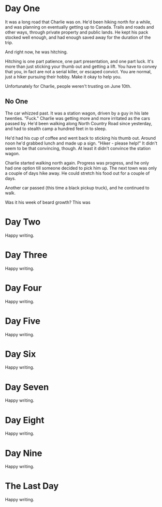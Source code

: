 # Day One

It was a long road that Charlie was on. He'd been hiking north for a while, and was planning on eventually getting up to Canada. Trails and roads and other ways, through private property and public lands. He kept his pack stocked well enough, and had enough saved away for the duration of the trip.

And right now, he was hitching.

Hitching is one part patience, one part presentation, and one part luck. It's more than just sticking your thumb out and getting a lift. You have to convey that you, in fact are not a serial killer, or escaped convict. You are normal, just a hiker pursuing their hobby. Make it okay to help you.

Unfortunately for Charlie, people weren't trusting on June 10th.

## No One
The car whizzed past. It was a station wagon, driven by a guy in his late twenties. "Fuck." Charlie was getting more and more irritated as the cars passed by. He'd been walking along North Country Road since yesterday, and had to stealth camp a hundred feet in to sleep.

He'd had his cup of coffee and went back to sticking his thumb out. Around noon he'd grabbed lunch and made up a sign. "Hiker - please help!" It didn't seem to be that convincing, though. At least it didn't convince the station wagon.

Charlie started walking north again. Progress was progress, and he only had one option till someone decided to pick him up. The next town was only a couple of days hike away. He could stretch his food out for a couple of days.

Another car passed (this time a black pickup truck), and he continued to walk.

Was it his week of beard growth? This was


# Day Two

Happy writing.


# Day Three

Happy writing.


# Day Four

Happy writing.


# Day Five

Happy writing.


# Day Six

Happy writing.


# Day Seven

Happy writing.


# Day Eight

Happy writing.


# Day Nine

Happy writing.


# The Last Day

Happy writing.


